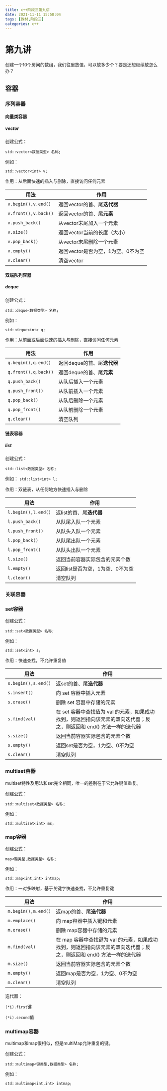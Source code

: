 ```yaml
---
title: c++阶段三第九讲
date: 2021-11-11 15:58:04
tags: [教材,阶段三]
categories: c++
---
```


# 第九讲

创建一个10个房间的数组，我们往里放值，可以放多少个？要是还想继续放怎么办？

## 容器

### 序列容器

#### 向量类容器

##### vector

创建公式：

`std::vector<数据类型> 名称;`

例如：

`std::vector<int> v;`

作用：从后面快速的插入与删除，直接访问任何元素

| 用法                 | 作用                               |
| -------------------- | ---------------------------------- |
| `v.begin(),v.end()`  | 返回vector的首、尾**迭代器**       |
| `v.front(),v.back()` | 返回vector的首、尾**元素**         |
| `v.push_back()`      | 从vector末尾加入一个元素           |
| `v.size()`           | 返回vector当前的长度（大小）       |
| `v.pop_back()`       | 从vector末尾删除一个元素           |
| `v.empty()`          | 返回vector是否为空，1为空、0不为空 |
| `v.clear()`          | 清空vector                         |

#### 双端队列容器

##### deque

创建公式：

`std::deque<数据类型> 名称;`

例如：

`std::deque<int> q;`

作用：从前面或后面快速的插入与删除，直接访问任何元素

| 用法                 | 作用                        |
| -------------------- | --------------------------- |
| `q.begin(),q.end()`  | 返回deque的首、尾**迭代器** |
| `q.front(),q.back()` | 返回deque的首、尾**元素**   |
| `q.push_back()`      | 从队后插入一个元素          |
| `q.push_front()`     | 从队前插入一个元素          |
| `q.pop_back()`       | 从队后删除一个元素          |
| `q.pop_front()`      | 从队前删除一个元素          |
| `q.clear()`          | 清空队列                    |

#### 链表容器

##### list

创建公式：

`std::list<数据类型> 名称;`

例如：
`std::list<int> l;`

作用：双链表，从任何地方快速插入与删除

| 用法                | 作用                             |
| ------------------- | -------------------------------- |
| `l.begin(),l.end()` | 返list的首、尾**迭代器**         |
| `l.push_back()`     | 从队尾入队一个元素               |
| `l.push_front()`    | 从队头入队一个元素               |
| `l.pop_back()`      | 从队尾出队一个元素               |
| `l.pop_front()`     | 从队头出队一个元素               |
| `l.size()`          | 返回当前容器实际包含的元素个数   |
| `l.empty()`         | 返回list是否为空，1为空、0不为空 |
| `l.clear()`         | 清空队列                         |

### 关联容器

### set容器

创建公式：

`std::set<数据类型> 名称;`

例如：

`std::set<int> s;`

作用：快速查找，不允许重复值

| 用法                | 作用                                                         |
| ------------------- | ------------------------------------------------------------ |
| `s.begin(),s.end()` | 返set的首、尾**迭代器**                                      |
| `s.insert()`        | 向 set 容器中插入元素                                        |
| `s.erase()`         | 删除 set 容器中存储的元素                                    |
| `s.find(val)`       | 在 set 容器中查找值为 val 的元素，如果成功找到，则返回指向该元素的双向迭代器；反之，则返回和 end() 方法一样的迭代器 |
| `s.size()`          | 返回当前容器实际包含的元素个数                               |
| `s.empty()`         | 返回set是否为空，1为空、0不为空                              |
| `s.clear()`         | 清空队列                                                     |

### multiset容器

multiset特性及用法和set完全相同，唯一的差别在于它允许键值重复。

创建公式：

`std::multiset<数据类型> 名称;`

例如：

`std::multiset<int> ms;`

### map容器

创建公式：

`map<键类型,数据类型> 名称;`

例如：

`std::map<int,int> intmap;`

作用：一对多映射，基于关键字快速查找，不允许重复键

| 用法                | 作用                                                         |
| ------------------- | ------------------------------------------------------------ |
| `m.begin(),m.end()` | 返map的首、尾**迭代器**                                      |
| `m.emplace()`       | 向 map容器中插入键和元素                                     |
| `m.erase()`         | 删除 map容器中存储的元素                                     |
| `m.find(val)`       | 在 map 容器中查找键为 val 的元素，如果成功找到，则返回指向该元素的双向迭代器；反之，则返回和 end() 方法一样的迭代器 |
| `m.size()`          | 返回当前容器实际包含的元素个数                               |
| `m.empty()`         | 返回map是否为空，1为空、0不为空                              |
| `m.clear()`         | 清空队列                                                     |

迭代器：

`(*i).first`键

`(*i).second`值

### multimap容器

multimap和map很相似，但是multiMap允许重复的键。

创建公式：

`std::multimap<键类型,数据类型> 名称;`

例如：

`std::multimap<int,int> intmap;`

